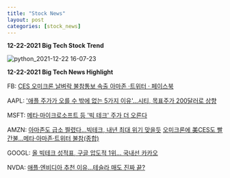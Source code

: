 ```yaml
---
title: "Stock News"
layout: post
categories: [stock_news]
---
```


**12-22-2021 Big Tech Stock Trend**


![python_2021-12-22 16-07-23](https://user-images.githubusercontent.com/96516502/147168655-df162d5a-72b7-4b71-8b49-7c699ff7e556.jpg)

**12-22-2021 Big Tech News Highlight**

FB:
[CES 오미크론 날벼락 불참통보 속출 아마존 ·트위터 · 페이스북](https://www.g-enews.com/view.php%3Fud%3D2021122215053350724a01bf698f_1)


AAPL:
['애플 주가가 오를 수 밖에 없는 5가지 이유'…시티, 목표주가 200달러로 상향](https://www.hankyung.com/finance/article/202112227688i)


MSFT:
[메타·마이크로소프트 등 '빅 테크' 주가 더 오른다](https://magazine.hankyung.com/business/article/202112150208b)


AMZN:
[아마존도 급소 찔렸다...빅테크, 내년 최대 위기 맞을듯](https://www.chosun.com/economy/tech_it/2021/12/23/VVR3BUSLDZFCHO7AVFVF2JHPDE/)
[오미크론에 美CES도 빨간불…메타·아마존·트위터 불참(종합)](https://www.mk.co.kr/news/world/view/2021/12/1195929/)


GOOGL:
[올 빅테크 성적표, 구글 압도적 1위… 국내선 카카오](https://www.chosun.com/economy/tech_it/2021/12/21/KDBZWI4VYVA73MEO3FJHP4SEFY/)


NVDA:
[애플·엔비디아 추천 이유…테슬라 매도 진짜 끝?](https://www.hankyung.com/finance/article/202112237731i)
